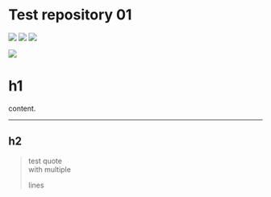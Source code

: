 # Test repository 01

[![](https://github.com/gpwaob92679/NCU-calculus-website-mirror/actions/workflows/clone.yml/badge.svg)](https://github.com/gpwaob92679/NCU-calculus-website-mirror/actions/workflows/clone.yml)
[![](https://img.shields.io/endpoint?url=https%3A%2F%2Fraw.githubusercontent.com%2Fgpwaob92679%2Ftest01%2Finfo%2Ftimestamp.json)](/#)
[![](https://img.shields.io/endpoint?url=https%3A%2F%2Fraw.githubusercontent.com%2Fgpwaob92679%2Ftest01%2Finfo%2Fchanges.json)](/#)

[![](https://github.com/gpwaob92679/NCU-calculus-website-mirror/actions/workflows/pages.yml/badge.svg)](https://github.com/gpwaob92679/NCU-calculus-website-mirror/actions/workflows/pages.yml)



# h1

content.

---

## h2






> test quote  
> with
> multiple  
> 
> lines  

